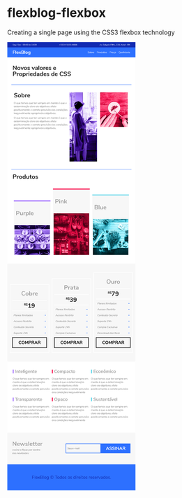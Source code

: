 # flexblog-flexbox
Creating a single page using the CSS3 flexbox technology

![Alt text](assets/images/Page.png?raw=true "Optional Title")
